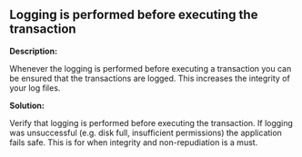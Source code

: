 
Logging is performed before executing the transaction
-------

**Description:**

Whenever the logging is performed before executing a transaction you can be ensured that the transactions are logged. This increases the integrity of your log files.


**Solution:**

Verify that logging is performed before executing the transaction. If logging was unsuccessful (e.g. disk full, insufficient permissions) the application fails safe. This is for when integrity and non-repudiation is a must.
